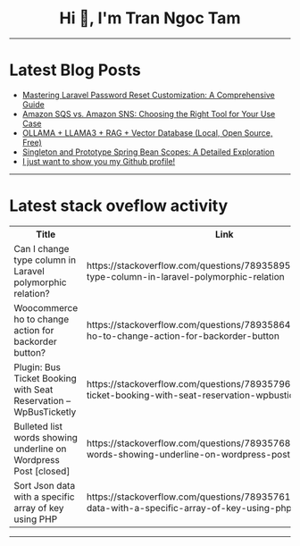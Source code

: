 <h1 align="center">Hi 👋, I'm Tran Ngoc Tam</h1>

---

# Latest Blog Posts 
<!-- BLOG-POST-LIST:START -->
- [Mastering Laravel Password Reset Customization: A Comprehensive Guide](https://dev.to/alphaolomi/mastering-laravel-password-reset-customization-a-comprehensive-guide-24p3)
- [Amazon SQS vs. Amazon SNS: Choosing the Right Tool for Your Use Case](https://dev.to/nislamov/amazon-sqs-vs-amazon-sns-choosing-the-right-tool-for-your-use-case-4enj)
- [OLLAMA + LLAMA3 + RAG + Vector Database &lpar;Local, Open Source, Free&rpar;](https://dev.to/tspannhw/ollama-llama3-rag-vector-database-local-open-source-free-1fid)
- [Singleton and Prototype Spring Bean Scopes: A Detailed Exploration](https://dev.to/isaactony/singleton-and-prototype-spring-bean-scopes-a-detailed-exploration-1gpl)
- [I just want to show you my Github profile!](https://dev.to/talauer/i-just-want-to-show-you-my-github-profile-1jg7)
<!-- BLOG-POST-LIST:END -->

---

# Latest stack oveflow activity
<table>
  <tr><th>Title</th><th>Link</th></tr>
  <!-- STACKOVERFLOW:START --><tr><td>Can I change type column in Laravel polymorphic relation?</td><td>https://stackoverflow.com/questions/78935895/can-i-change-type-column-in-laravel-polymorphic-relation</td></tr><tr><td>Woocommerce ho to change action for backorder button?</td><td>https://stackoverflow.com/questions/78935864/woocommerce-ho-to-change-action-for-backorder-button</td></tr><tr><td>Plugin: Bus Ticket Booking with Seat Reservation – WpBusTicketly</td><td>https://stackoverflow.com/questions/78935796/plugin-bus-ticket-booking-with-seat-reservation-wpbusticketly</td></tr><tr><td>Bulleted list words showing underline on Wordpress Post [closed]</td><td>https://stackoverflow.com/questions/78935768/bulleted-list-words-showing-underline-on-wordpress-post</td></tr><tr><td>Sort Json data with a specific array of key using PHP</td><td>https://stackoverflow.com/questions/78935761/sort-json-data-with-a-specific-array-of-key-using-php</td></tr><!-- STACKOVERFLOW:END -->
</table>

---


